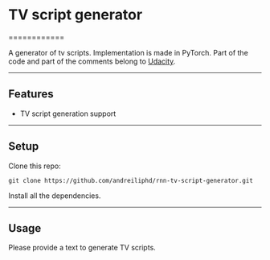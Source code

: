 # TV script generator
============

A generator of tv scripts. Implementation is made in PyTorch.
Part of the code and part of the comments belong to [Udacity](https://www.udacity.com).

---

## Features
- TV script generation support

---

## Setup
Clone this repo:
```
git clone https://github.com/andreiliphd/rnn-tv-script-generator.git
```
Install all the dependencies.

---

## Usage
Please provide a text to generate TV scripts.